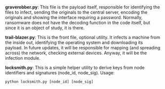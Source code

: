**graverobber.py**: This file is the payload itself, responsible for identifying the files to infect, sending the originals to the central server, encoding the originals and showing the interface requiring a password. Normally, ransomware does not have the decoding function in the code itself, but since it is an object of study, it is there.

**trail-blazer.py**: This is the front file, optional utility. It infects a machine from the inside out, identifying the operating system and downloading its payload. In future updates, it will be responsible for mapping (and spreading across) the network, checking external devices. Anyway, it will be the infection module.

**locksmith.py**: This is a simple helper utility to derive keys from node identifiers and signatures (node_id, node_sig). Usage:

```python locksmith.py [node_id] [node_sig]```
